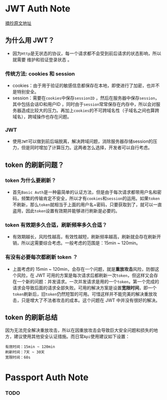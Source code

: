 # JWT Auth Note
[摘抄原文地址](https://laravel-china.org/articles/10885/full-use-of-jwt)

## 为什么用 JWT？
- 因为``Http``是无状态的协议，每一个请求都不会受到前后请求的状态影响，所以就需要 维护和验证登录状态 。

### 传统方法: cookies 和 session
- cookies：由于用于验证的敏感信息都保存在本地，即使进行了加密，也并不是特别安全。
- session：需要在``cookies``中保存``sessionID`` ，然后在服务器中保存``session``，其中包括会话ID和用户ID ，同时由于``session``常常保存在内存中，所以会对服务器造成比较大的压力。再加上``cookies``的不可跨域名性（子域名之间也算跨域名），跨域操作也存在问题。

### JWT
- 使用``JWT``可以做到前后端脱离，解决跨域问题，消除服务器存储session的压力，但是同时增加了计算压力。这两者怎么选择，开发者可以自行考虑。
           
## token 的刷新问题？

### token 为什么要刷新？
- 首先``Basic Auth``是一种最简单的认证方法，但是由于每次请求都带用户名和密码，频繁的传输肯定不安全，所以才有``cookies``和``session``的运用。如果``token``不刷新，那么``token``就相当于上面的用户名+密码，只要获取到了，就可以一直盗用，因此``token``设置有效期并能够进行刷新是必要的。

### token 有效期多久合适，刷新频率多久合适？
- 有效期越长，风险性越高，有效性越短，刷新频率越高，刷新就会存在刷新开销，所以这需要综合考虑。一般考虑的范围是：15min ~ 120min。

### 有没有必要每次都刷新 token ？
- 上面考虑的 15min ~ 120min，会存在一个问题，就是**重放攻击**风险，防御这个风险，在 JWT 可用的方案是每次请求后都刷新一次``token``，但这样又会存在一个新的问题：并发请求。一次并发请求是用的一个``token``，第一个完成的请求会导致后面的请求全部失败。可用的解决方案是设置**宽限时间**，即一个``token``刷新后，旧``token``仍然短暂的可用。可惜这样并不能完美的解决重放攻击，只是增大了不法者攻击的成本。这个问题在 JWT 中并没有很好的解决。

## token 的刷新总结
因为无法完全解决重放攻击，所以在因重放攻击会导致巨大安全问题和损失的地方，建议使用其他安全认证措施。而日常``Api``使用建议如下设置：

```
有效时间：15min ~ 120min
刷新时间：7天 ~ 30天
宽限时间：60s
```

# Passport Auth Note

### TODO